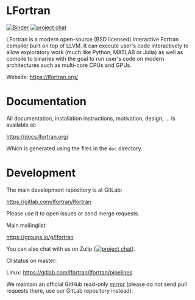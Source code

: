 # LFortran

[![Binder](https://mybinder.org/badge_logo.svg)](https://mybinder.org/v2/gl/lfortran%2Fweb%2Flfortran-binder/master?filepath=Demo.ipynb)
[![project chat](https://img.shields.io/badge/zulip-join_chat-brightgreen.svg)](https://lfortran.zulipchat.com/)

LFortran is a modern open-source (BSD licensed) interactive Fortran compiler
built on top of LLVM. It can execute user's code interactively to allow
exploratory work (much like Python, MATLAB or Julia) as well as compile to
binaries with the goal to run user's code on modern architectures such as
multi-core CPUs and GPUs.

Website: https://lfortran.org/

# Documentation

All documentation, installation instructions, motivation, design, ... is
available at:

https://docs.lfortran.org/

Which is generated using the files in the `doc` directory.


# Development

The main development repository is at GitLab:

https://gitlab.com/lfortran/lfortran

Please use it to open issues or send merge requests.

Main mailinglist:

https://groups.io/g/lfortran

You can also chat with us on Zulip ([![project chat](https://img.shields.io/badge/zulip-join_chat-brightgreen.svg)](https://lfortran.zulipchat.com/)).

CI status on master:

Linux: https://gitlab.com/lfortran/lfortran/pipelines


We maintain an official GitHub read-only
[mirror](https://github.com/lfortran/lfortran)
(please do not send pull
requests there, use our GitLab repository instead).
